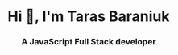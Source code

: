 <h1 align="center">Hi 👋, I'm Taras Baraniuk</h1>
<h3 align="center">A JavaScript Full Stack developer</h3>
